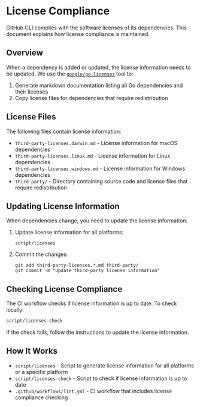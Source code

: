 # License Compliance

GitHub CLI complies with the software licenses of its dependencies. This document explains how license compliance is maintained.

## Overview

When a dependency is added or updated, the license information needs to be updated. We use the [`google/go-licenses`](https://github.com/google/go-licenses) tool to:

1. Generate markdown documentation listing all Go dependencies and their licenses
2. Copy license files for dependencies that require redistribution

## License Files

The following files contain license information:

- `third-party-licenses.darwin.md` - License information for macOS dependencies
- `third-party-licenses.linux.md` - License information for Linux dependencies
- `third-party-licenses.windows.md` - License information for Windows dependencies
- `third-party/` - Directory containing source code and license files that require redistribution

## Updating License Information

When dependencies change, you need to update the license information:

1. Update license information for all platforms:

   ```shell
   script/licenses
   ```

2. Commit the changes:

   ```shell
   git add third-party-licenses.*.md third-party/
   git commit -m "Update third-party license information"
   ```

## Checking License Compliance

The CI workflow checks if license information is up to date. To check locally:

```sh
script/licenses-check
```

If the check fails, follow the instructions to update the license information.

## How It Works

- `script/licenses` - Script to generate license information for all platforms or a specific platform
- `script/licenses-check` - Script to check if license information is up to date
- `.github/workflows/lint.yml` - CI workflow that includes license compliance checking
